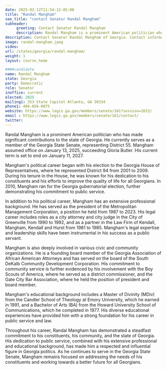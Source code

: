 ```yaml
---
date: 2025-02-12T11:54:12-05:00
title: "Randal Mangham"
seo_title: "contact Senator Randal Mangham"
subheader:
     greeting: Contact Senator Randal Mangham
     description: Randal Mangham is a prominent American politician who has made significant contributions to the state of Georgia. He currently serves as a member of the Georgia State Senate, representing District 55. Mangham assumed office on January 13, 2025, succeeding Gloria Butler. His current term is set to end on January 11, 2027.
description: Contact Senator Randal Mangham of Georgia. Contact information for Randal Mangham includes email address, phone number, and mailing address.
image: randal-mangham.jpeg
video:
url: /states/georgia/randal-mangham/
weight: 1
layout: course_home

####candidate
name: Randal Mangham
state: Georgia
party: Democratic
role: Senator
inoffice: current
elected: 2025
mailing1: 353 State Capitol Atlanta, GA 30334
phone1: 404-656-0075
website: https://www.legis.ga.gov/members/senate/161?session=1033/
email : https://www.legis.ga.gov/members/senate/161/contact/
twitter: 
---
```

Randal Mangham is a prominent American politician who has made significant contributions to the state of Georgia. He currently serves as a member of the Georgia State Senate, representing District 55. Mangham assumed office on January 13, 2025, succeeding Gloria Butler. His current term is set to end on January 11, 2027.

Mangham's political career began with his election to the Georgia House of Representatives, where he represented District 94 from 2001 to 2009. During his tenure in the House, he was known for his dedication to his constituents and his efforts to improve the quality of life for all Georgians. In 2010, Mangham ran for the Georgia gubernatorial election, further demonstrating his commitment to public service.

In addition to his political career, Mangham has an extensive professional background. He has served as the president of the Metropolitan Management Corporation, a position he held from 1987 to 2023. His legal career includes roles as a city attorney and city judge in the City of Greenville from 1990 to 1992, and as a partner in the Law Firm of Kendall, Mangham, Kendall and Hurst from 1981 to 1985. Mangham's legal expertise and leadership skills have been instrumental in his success as a public servant.

Mangham is also deeply involved in various civic and community organizations. He is a founding board member of the Georgia Association of African American Attorneys and has served on the board of the South DeKalb Community Development Corporation. His commitment to community service is further evidenced by his involvement with the Boy Scouts of America, where he served as a district commissioner, and the Gate City Bar Association, where he held the position of president and board member.

Mangham's educational background includes a Master of Divinity (MDiv) from the Candler School of Theology at Emory University, which he earned in 1991, and a Bachelor of Arts (BA) from the Howard University School of Communications, which he completed in 1977. His diverse educational experiences have provided him with a strong foundation for his career in public service and law.

Throughout his career, Randal Mangham has demonstrated a steadfast commitment to his constituents, his community, and the state of Georgia. His dedication to public service, combined with his extensive professional and educational background, has made him a respected and influential figure in Georgia politics. As he continues to serve in the Georgia State Senate, Mangham remains focused on addressing the needs of his constituents and working towards a better future for all Georgians.
